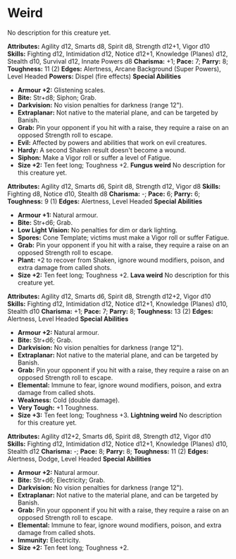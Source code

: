 # Weird

No description for this creature yet.

**Attributes:** Agility d12, Smarts d8, Spirit d8, Strength d12+1, Vigor
d10
**Skills:** Fighting d12, Intimidation d12, Notice d12+1, Knowledge
(Planes) d12, Stealth d10, Survival d12, Innate Powers d8
**Charisma:** +1; **Pace:** 7; **Parry:** 8; **Toughness:** 11 (2)
**Edges:** Alertness, Arcane Background (Super Powers), Level Headed
**Powers:** Dispel (fire effects)
**Special Abilities**

- **Armour +2:** Glistening scales.
- **Bite:** Str+d8; Siphon; Grab.
- **Darkvision:** No vision penalties for darkness (range 12").
- **Extraplanar:** Not native to the material plane, and can be targeted
by Banish.
- **Grab:** Pin your opponent if you hit with a raise, they require a
raise on an opposed Strength roll to escape.
- **Evil:** Affected by powers and abilities that work on evil
creatures.
- **Hardy:** A second Shaken result doesn't become a wound.
- **Siphon:** Make a Vigor roll or suffer a level of Fatigue.
- **Size +2:** Ten feet long; Toughness +2.
**Fungus weird**
No description for this creature yet.

**Attributes:** Agility d12, Smarts d6, Spirit d8, Strength d12, Vigor
d8
**Skills:** Fighting d8, Notice d10, Stealth d8
**Charisma:** -; **Pace:** 6; **Parry:** 6; **Toughness:** 9 (1)
**Edges:** Alertness, Level Headed
**Special Abilities**

- **Armour +1:** Natural armour.
- **Bite:** Str+d6; Grab.
- **Low Light Vision:** No penalties for dim or dark lighting.
- **Spores:** Cone Template; victims must make a Vigor roll or suffer
Fatigue.
- **Grab:** Pin your opponent if you hit with a raise, they require a
raise on an opposed Strength roll to escape.
- **Plant:** +2 to recover from Shaken, ignore wound modifiers, poison,
and extra damage from called shots.
- **Size +2:** Ten feet long; Toughness +2.
**Lava weird**
No description for this creature yet.

**Attributes:** Agility d12, Smarts d6, Spirit d8, Strength d12+2, Vigor
d10
**Skills:** Fighting d12, Intimidation d12, Notice d12+1, Knowledge
(Planes) d10, Stealth d10
**Charisma:** +1; **Pace:** 7; **Parry:** 8; **Toughness:** 13 (2)
**Edges:** Alertness, Level Headed
**Special Abilities**

- **Armour +2:** Natural armour.
- **Bite:** Str+d6; Grab.
- **Darkvision:** No vision penalties for darkness (range 12").
- **Extraplanar:** Not native to the material plane, and can be targeted
by Banish.
- **Grab:** Pin your opponent if you hit with a raise, they require a
raise on an opposed Strength roll to escape.
- **Elemental:** Immune to fear, ignore wound modifiers, poison, and
extra damage from called shots.
- **Weakness:** Cold (double damage).
- **Very Tough:** +1 Toughness.
- **Size +3:** Ten feet long; Toughness +3.
**Lightning weird**
No description for this creature yet.

**Attributes:** Agility d12+2, Smarts d6, Spirit d8, Strength d12, Vigor
d10
**Skills:** Fighting d12, Intimidation d12, Notice d12+1, Knowledge
(Planes) d10, Stealth d12
**Charisma:** -; **Pace:** 8; **Parry:** 8; **Toughness:** 11 (2)
**Edges:** Alertness, Dodge, Level Headed
**Special Abilities**

- **Armour +2:** Natural armour.
- **Bite:** Str+d6; Electricity; Grab.
- **Darkvision:** No vision penalties for darkness (range 12").
- **Extraplanar:** Not native to the material plane, and can be targeted
by Banish.
- **Grab:** Pin your opponent if you hit with a raise, they require a
raise on an opposed Strength roll to escape.
- **Elemental:** Immune to fear, ignore wound modifiers, poison, and
extra damage from called shots.
- **Immunity:** Electricity.
- **Size +2:** Ten feet long; Toughness +2.
